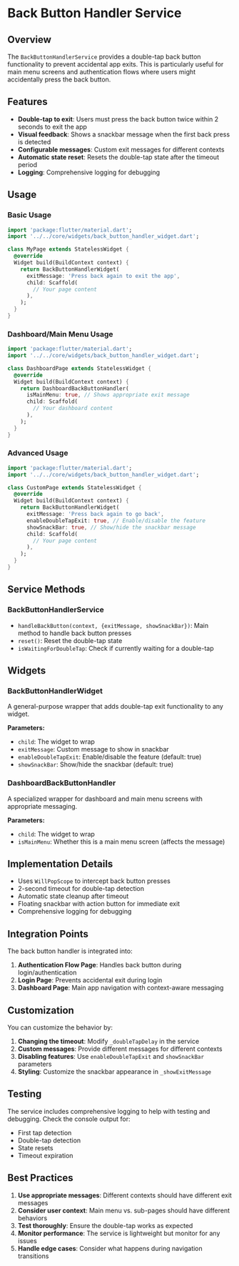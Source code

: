 # Back Button Handler Service

## Overview

The `BackButtonHandlerService` provides a double-tap back button functionality to prevent accidental app exits. This is particularly useful for main menu screens and authentication flows where users might accidentally press the back button.

## Features

- **Double-tap to exit**: Users must press the back button twice within 2 seconds to exit the app
- **Visual feedback**: Shows a snackbar message when the first back press is detected
- **Configurable messages**: Custom exit messages for different contexts
- **Automatic state reset**: Resets the double-tap state after the timeout period
- **Logging**: Comprehensive logging for debugging

## Usage

### Basic Usage

```dart
import 'package:flutter/material.dart';
import '../../core/widgets/back_button_handler_widget.dart';

class MyPage extends StatelessWidget {
  @override
  Widget build(BuildContext context) {
    return BackButtonHandlerWidget(
      exitMessage: 'Press back again to exit the app',
      child: Scaffold(
        // Your page content
      ),
    );
  }
}
```

### Dashboard/Main Menu Usage

```dart
import 'package:flutter/material.dart';
import '../../core/widgets/back_button_handler_widget.dart';

class DashboardPage extends StatelessWidget {
  @override
  Widget build(BuildContext context) {
    return DashboardBackButtonHandler(
      isMainMenu: true, // Shows appropriate exit message
      child: Scaffold(
        // Your dashboard content
      ),
    );
  }
}
```

### Advanced Usage

```dart
import 'package:flutter/material.dart';
import '../../core/widgets/back_button_handler_widget.dart';

class CustomPage extends StatelessWidget {
  @override
  Widget build(BuildContext context) {
    return BackButtonHandlerWidget(
      exitMessage: 'Press back again to go back',
      enableDoubleTapExit: true, // Enable/disable the feature
      showSnackBar: true, // Show/hide the snackbar message
      child: Scaffold(
        // Your page content
      ),
    );
  }
}
```

## Service Methods

### BackButtonHandlerService

- `handleBackButton(context, {exitMessage, showSnackBar})`: Main method to handle back button presses
- `reset()`: Reset the double-tap state
- `isWaitingForDoubleTap`: Check if currently waiting for a double-tap

## Widgets

### BackButtonHandlerWidget

A general-purpose wrapper that adds double-tap exit functionality to any widget.

**Parameters:**

- `child`: The widget to wrap
- `exitMessage`: Custom message to show in snackbar
- `enableDoubleTapExit`: Enable/disable the feature (default: true)
- `showSnackBar`: Show/hide the snackbar (default: true)

### DashboardBackButtonHandler

A specialized wrapper for dashboard and main menu screens with appropriate messaging.

**Parameters:**

- `child`: The widget to wrap
- `isMainMenu`: Whether this is a main menu screen (affects the message)

## Implementation Details

- Uses `WillPopScope` to intercept back button presses
- 2-second timeout for double-tap detection
- Automatic state cleanup after timeout
- Floating snackbar with action button for immediate exit
- Comprehensive logging for debugging

## Integration Points

The back button handler is integrated into:

1. **Authentication Flow Page**: Handles back button during login/authentication
2. **Login Page**: Prevents accidental exit during login
3. **Dashboard Page**: Main app navigation with context-aware messaging

## Customization

You can customize the behavior by:

1. **Changing the timeout**: Modify `_doubleTapDelay` in the service
2. **Custom messages**: Provide different messages for different contexts
3. **Disabling features**: Use `enableDoubleTapExit` and `showSnackBar` parameters
4. **Styling**: Customize the snackbar appearance in `_showExitMessage`

## Testing

The service includes comprehensive logging to help with testing and debugging. Check the console output for:

- First tap detection
- Double-tap detection
- State resets
- Timeout expiration

## Best Practices

1. **Use appropriate messages**: Different contexts should have different exit messages
2. **Consider user context**: Main menu vs. sub-pages should have different behaviors
3. **Test thoroughly**: Ensure the double-tap works as expected
4. **Monitor performance**: The service is lightweight but monitor for any issues
5. **Handle edge cases**: Consider what happens during navigation transitions
